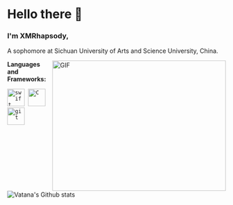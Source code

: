 # Hello there 👋 

### I'm XMRhapsody, 

A sophomore at Sichuan University of Arts and Science University, China.

<img align="right" alt="GIF" src="https://github.com/VatanaChhorn/VatanaChhorn/blob/master/image_processing20200107-3552-13pkkb4.gif" width="400" height="300" />

 
 **Languages and Frameworks:**
<p align="left">
  <code><img src="https://github.com/abranhe/programming-languages-logos/blob/master/src/java/java.png" alt="swift" width="40" height="40"/></code>&nbsp;
  <code><img src="https://github.com/abranhe/programming-languages-logos/blob/master/src/javascript/javascript.png" alt="C" width="40" height="40" /></code>&nbsp;
  <code><img src="https://github.com/abranhe/programming-languages-logos/blob/master/src/swift/swift.png" alt="git" width="40" height="40" /></code>&nbsp;
   </p>


![Vatana's Github stats](https://github-readme-stats.vercel.app/api?username=XMRhapsody&show_icons=true)

